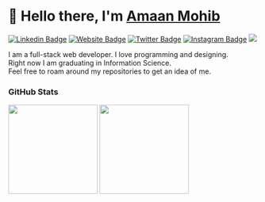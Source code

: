 # 👋 Hello there, I'm <a href="https://amaan-mohib.web.app" target="_blank">Amaan Mohib</a>
[![Linkedin Badge](https://img.shields.io/badge/-LinkedIn-0e76a8?style=flat&logo=Linkedin&logoColor=white)](https://www.linkedin.com/in/amaan-mohib/)
[![Website Badge](https://img.shields.io/badge/Website-3b5998?style=flat&logo=google-chrome&logoColor=white)](https://amaan-mohib.web.app)
[![Twitter Badge](https://img.shields.io/badge/-Twitter-00acee?style=flat&logo=Twitter&logoColor=white)](https://twitter.com/amaan_mohib)
[![Instagram Badge](https://img.shields.io/badge/-Instagram-e4405f?style=flat&logo=Instagram&logoColor=white)](https://www.instagram.com/amaan.mohib/)
![](https://visitor-badge.glitch.me/badge?page_id=amaan-mohib.amaan-mohib)

I am a full-stack web developer. I love programming and designing.  
Right now I am graduating in Information Science.  
Feel free to roam around my repositories to get an idea of me.

### GitHub Stats
<img height="180em" src="https://github-readme-stats.vercel.app/api?username=amaan-mohib&show_icons=true&hide_border=true&theme=dark&count_private=true&include_all_commits=true" />
<img height="180em" src="https://github-readme-stats.vercel.app/api/top-langs/?username=amaan-mohib&show_icons=true&hide_border=true&theme=dark&layout=compact&langs_count=8"/>
